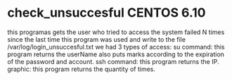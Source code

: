 # check_unsuccesful CENTOS 6.10
this programas gets the user who tried to access the system failed N times since the last time this program was used and write to the file /var/log/login_unsuccesful.txt 
we had 3 types of access:
su command: this program returns the userName also puts marks according to the expiration of the password and account.
ssh command: this program returns the IP.
graphic: this program returns the quantity of times.
